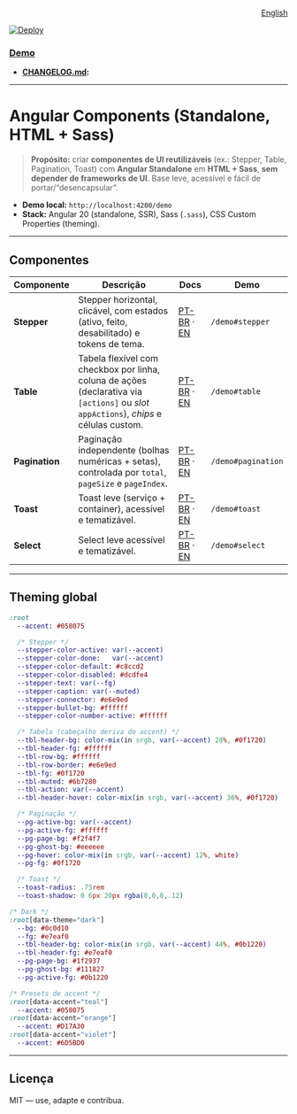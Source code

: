 <p align="right"><a href="./README.md">English</a></p>

[![Deploy](https://github.com/AysllaGomes/angular-components/actions/workflows/deploy.yml/badge.svg)](.github/workflows/deploy.yml)
### **[Demo](https://aysllagomes.github.io/angular-components.github.io/demo)**

- **[CHANGELOG.md](./CHANGELOG.pt-BR.md):**
---

# Angular Components (Standalone, HTML + Sass)

> **Propósito:** criar **componentes de UI reutilizáveis** (ex.: Stepper, Table, Pagination, Toast) com **Angular Standalone** em **HTML + Sass**, **sem depender de frameworks de UI**. Base leve, acessível e fácil de portar/“desencapsular”.

- **Demo local:** `http://localhost:4200/demo`
- **Stack:** Angular 20 (standalone, SSR), Sass (`.sass`), CSS Custom Properties (theming).

---

## Componentes

| Componente     | Descrição                                                                                                                               | Docs | Demo |
|----------------|-----------------------------------------------------------------------------------------------------------------------------------------|------|------|
| **Stepper**    | Stepper horizontal, clicável, com estados (ativo, feito, desabilitado) e tokens de tema.                                                | [PT-BR](src/app/shared/components/stepper/stepper.md) · [EN](src/app/shared/components/stepper/stepper.en.md) | `/demo#stepper` |
| **Table**      | Tabela flexível com checkbox por linha, coluna de ações (declarativa via `[actions]` ou *slot* `appActions`), *chips* e células custom. | [PT-BR](src/app/shared/components/table/table.md) · [EN](src/app/shared/components/table/table.en.md) | `/demo#table` |
| **Pagination** | Paginação independente (bolhas numéricas + setas), controlada por `total`, `pageSize` e `pageIndex`.                                    | [PT-BR](src/app/shared/components/pagination/pagination.md) · [EN](src/app/shared/components/pagination/pagination.en.md) | `/demo#pagination` |
| **Toast**      | Toast leve (serviço + container), acessível e tematizável.                                                                              | [PT-BR](src/app/shared/components/toast/toast.md) · [EN](src/app/shared/components/toast/toast.en.md) | `/demo#toast` |
| **Select**     | Select leve acessível e tematizável.                                                                                                    | [PT-BR](src/app/shared/components/select/select.md) · [EN](src/app/shared/components/select/select.en.md) | `/demo#select` |

---

## Theming global

```sass
:root
  --accent: #058075

  /* Stepper */
  --stepper-color-active: var(--accent)
  --stepper-color-done:   var(--accent)
  --stepper-color-default: #c8ccd2
  --stepper-color-disabled: #dcdfe4
  --stepper-text: var(--fg)
  --stepper-caption: var(--muted)
  --stepper-connector: #e6e9ed
  --stepper-bullet-bg: #ffffff
  --stepper-color-number-active: #ffffff

  /* Tabela (cabeçalho deriva do accent) */
  --tbl-header-bg: color-mix(in srgb, var(--accent) 28%, #0f1720)
  --tbl-header-fg: #ffffff
  --tbl-row-bg: #ffffff
  --tbl-row-border: #e6e9ed
  --tbl-fg: #0f1720
  --tbl-muted: #6b7280
  --tbl-action: var(--accent)
  --tbl-header-hover: color-mix(in srgb, var(--accent) 36%, #0f1720)

  /* Paginação */
  --pg-active-bg: var(--accent)
  --pg-active-fg: #ffffff
  --pg-page-bg: #f2f4f7
  --pg-ghost-bg: #eeeeee
  --pg-hover: color-mix(in srgb, var(--accent) 12%, white)
  --pg-fg: #0f1720

  /* Toast */
  --toast-radius: .75rem
  --toast-shadow: 0 6px 20px rgba(0,0,0,.12)

/* Dark */
:root[data-theme="dark"]
  --bg: #0c0d10
  --fg: #e7eaf0
  --tbl-header-bg: color-mix(in srgb, var(--accent) 44%, #0b1220)
  --tbl-header-fg: #e7eaf0
  --pg-page-bg: #1f2937
  --pg-ghost-bg: #111827
  --pg-active-fg: #0b1220

/* Presets de accent */
:root[data-accent="teal"]
  --accent: #058075
:root[data-accent="orange"]
  --accent: #D17A30
:root[data-accent="violet"]
  --accent: #6D5BD0
```

---

## Licença

MIT — use, adapte e contribua.
